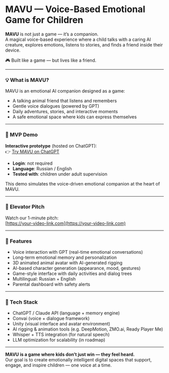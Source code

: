 # MAVU — Voice-Based Emotional Game for Children

**MAVU** is not just a game — it’s a companion.  
A magical voice-based experience where a child talks with a caring AI creature, explores emotions, listens to stories, and finds a friend inside their device.

🎮 Built like a game — but lives like a friend.

---

### 💡 What is MAVU?

MAVU is an emotional AI companion designed as a game:
- A talking animal friend that listens and remembers
- Gentle voice dialogues (powered by GPT)
- Daily adventures, stories, and interactive moments
- A safe emotional space where kids can express themselves

---

### 🧪 MVP Demo

**Interactive prototype** (hosted on ChatGPT):  
👉 [Try MAVU on ChatGPT](https://chatgpt.com/g/g-68285b2edf208191a705a151f1b7d94d-mavu-tsifrovoi-drug-dlia-liudei-starshe-13-ti-let)

- **Login**: not required  
- **Language**: Russian / English  
- **Tested with**: children under adult supervision

This demo simulates the voice-driven emotional companion at the heart of MAVU.

---

### 🎥 Elevator Pitch

Watch our 1-minute pitch:  
[https://your-video-link.com](https://your-video-link.com)

---

### 🎨 Features

- Voice interaction with GPT (real-time emotional conversations)
- Long-term emotional memory and personalization
- 3D animated animal avatar with AI-generated rigging
- AI-based character generation (appearance, mood, gestures)
- Game-style interface with daily activities and dialog trees
- Multilingual: Russian + English
- Parental dashboard with safety alerts

---

### 🧠 Tech Stack

- ChatGPT / Claude API (language + memory engine)
- Convai (voice + dialogue framework)
- Unity (visual interface and avatar environment)
- AI rigging & animation tools (e.g. DeepMotion, ZMO.ai, Ready Player Me)
- Whisper + TTS integration (for natural speech)
- LLM optimization for scalability (in roadmap)

---

**MAVU is a game where kids don’t just win — they feel heard.**  
Our goal is to create emotionally intelligent digital spaces that support, engage, and inspire children — one voice at a time.
